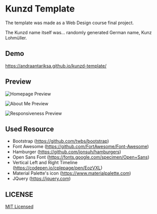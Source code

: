 # Kunzd Template

The template was made as a Web Design course final project.

The Kunzd name itself was... randomly generated German name, Kunz Lohmüller.

## Demo

https://andraantariksa.github.io/kunzd-template/

## Preview

![Homepage Preview](https://i.imgur.com/qVVHV5D.png)

![About Me Preview](https://i.imgur.com/TFziizl.png)

![Responsiveness Preview](https://i.imgur.com/BZVWUBE.png)

## Used Resource

- Bootstrap (https://github.com/twbs/bootstrap)
- Font Awesome (https://github.com/FortAwesome/Font-Awesome)
- Hamburger (https://github.com/jonsuh/hamburgers)
- Open Sans Font (https://fonts.google.com/specimen/Open+Sans)
- Vertical Left and Right Timeline (https://codepen.io/cplepage/pen/EozVXL)
- Material Palette's icon (https://www.materialpalette.com)
- JQuery (https://jquery.com)

## LICENSE

[MIT Licensed](LICENSE)